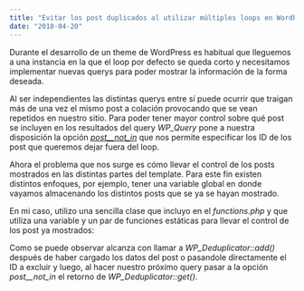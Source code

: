 ```yaml
---
title: "Evitar los post duplicados al utilizar múltiples loops en WordPress"
date: "2018-04-20"
---
```


Durante el desarrollo de un theme de WordPress es habitual que lleguemos a una instancia en la que el loop por defecto se queda corto y necesitamos implementar nuevas querys para poder mostrar la información de la forma deseada.

Al ser independientes las distintas querys entre sí puede ocurrir que traigan más de una vez el mismo post a colación provocando que se vean repetidos en nuestro sitio. Para poder tener mayor control sobre qué post se incluyen en los resultados del query _WP\_Query_ pone a nuestra disposición la opción _[post\_\_not\_in](https://developer.wordpress.org/reference/classes/wp_query/#post-page-parameters)_ que nos permite especificar los ID de los post que queremos dejar fuera del loop.

Ahora el problema que nos surge es cómo llevar el control de los posts mostrados en las distintas partes del template. Para este fin existen distintos enfoques, por ejemplo, tener una variable global en donde vayamos almacenando los distintos posts que se ya se hayan mostrado.

En mi caso, utilizo una sencilla clase que incluyo en el _functions.php_ y que utiliza una variable y un par de funciones estáticas para llevar el control de los post ya mostrados:

<script src="https://gist.github.com/robertito13/3d722251cecad361ed76bd4065bc1b85.js"></script>

Como se puede observar alcanza con llamar a _WP\_Deduplicator::add()_ después de haber cargado los datos del post o pasandole directamente el ID a excluir y luego, al hacer nuestro próximo query pasar a la opción _post\_\_not\_in_ el retorno de _WP\_Deduplicator::get()_.
